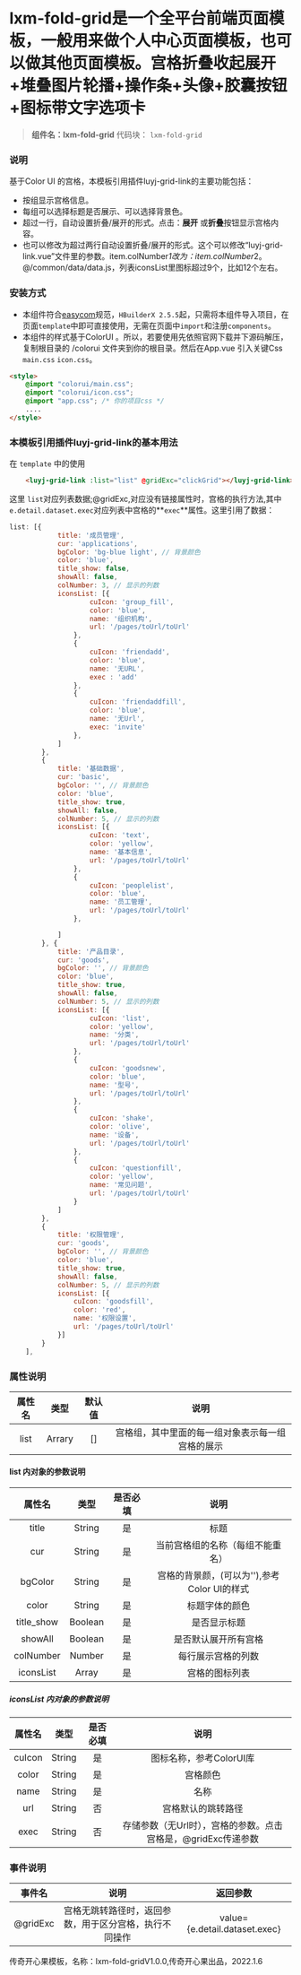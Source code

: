# lxm-fold-grid是一个全平台前端页面模板，一般用来做个人中心页面模板，也可以做其他页面模板。宫格折叠收起展开+堆叠图片轮播+操作条+头像+胶囊按钮+图标带文字选项卡
> **组件名：lxm-fold-grid**
> 代码块： `lxm-fold-grid`

### 说明

基于Color UI 的宫格，本模板引用插件luyj-grid-link的主要功能包括：
* 按组显示宫格信息。
* 每组可以选择标题是否展示、可以选择背景色。
* 超过一行，自动设置折叠/展开的形式。点击：**展开** 或**折叠**按钮显示宫格内容。
* 也可以修改为超过两行自动设置折叠/展开的形式。这个可以修改“luyj-grid-link.vue”文件里的参数。item.colNumber*1改为：item.colNumber*2。@/common/data/data.js，列表iconsList里图标超过9个，比如12个左右。

### 安装方式

* 本组件符合[easycom](https://uniapp.dcloud.io/collocation/pages?id=easycom)规范，`HBuilderX 2.5.5`起，只需将本组件导入项目，在页面`template`中即可直接使用，无需在页面中`import`和注册`components`。
* 本组件的样式基于ColorUI 。所以，若要使用先依照官网下载并下源码解压，复制根目录的 /colorui 文件夹到你的根目录。然后在App.vue 引入关键Css `main.css` `icon.css`。

``` html
<style>
    @import "colorui/main.css";
    @import "colorui/icon.css";
    @import "app.css"; /* 你的项目css */
    ....
</style>
```

### 本模板引用插件luyj-grid-link的基本用法

在 ``template`` 中的使用

```html
	<luyj-grid-link :list="list" @gridExc="clickGrid"></luyj-grid-link>
```

这里 `list`对应列表数据;@gridExc,对应没有链接属性时，宫格的执行方法,其中`e.detail.dataset.exec`对应列表中宫格的**`exec`**属性。这里引用了数据：

```javascript
list: [{
			title: '成员管理',
			cur: 'applications',
			bgColor: 'bg-blue light', // 背景颜色
			color: 'blue',
			title_show: false,
			showAll: false,
			colNumber: 3, // 显示的列数
			iconsList: [{
					cuIcon: 'group_fill',
					color: 'blue',
					name: '组织机构',
					url: '/pages/toUrl/toUrl'
				},
				{
					cuIcon: 'friendadd',
					color: 'blue',
					name: '无URL',
					exec : 'add'
				},
				{
					cuIcon: 'friendaddfill',
					color: 'blue',
					name: '无Url',
					exec: 'invite'
				},
			]
		},
		{
			title: '基础数据',
			cur: 'basic',
			bgColor: '', // 背景颜色
			color: 'blue',
			title_show: true,
			showAll: false,
			colNumber: 5, // 显示的列数
			iconsList: [{
					cuIcon: 'text',
					color: 'yellow',
					name: '基本信息',
					url: '/pages/toUrl/toUrl'
				},
				{
					cuIcon: 'peoplelist',
					color: 'blue',
					name: '员工管理',
					url: '/pages/toUrl/toUrl'
				},

			]
		}, {
			title: '产品目录',
			cur: 'goods',
			bgColor: '', // 背景颜色
			color: 'blue',
			title_show: true,
			showAll: false,
			colNumber: 5, // 显示的列数
			iconsList: [{
					cuIcon: 'list',
					color: 'yellow',
					name: '分类',
					url: '/pages/toUrl/toUrl'
				},
				{
					cuIcon: 'goodsnew',
					color: 'blue',
					name: '型号',
					url: '/pages/toUrl/toUrl'
				},
				{
					cuIcon: 'shake',
					color: 'olive',
					name: '设备',
					url: '/pages/toUrl/toUrl'
				},
				{
					cuIcon: 'questionfill',
					color: 'yellow',
					name: '常见问题',
					url: '/pages/toUrl/toUrl'
				}
			]
		},
		{
			title: '权限管理',
			cur: 'goods',
			bgColor: '', // 背景颜色
			color: 'blue',
			title_show: true,
			showAll: false,
			colNumber: 5, // 显示的列数
			iconsList: [{
				cuIcon: 'goodsfill',
				color: 'red',
				name: '权限设置',
				url: '/pages/toUrl/toUrl'
			}]
		}
	], 
```

### 属性说明

|属性名					|类型			|默认值		|说明																
|:-:					|:-:			|:-:		|:-:																
| list					|Arrary			|[]			|宫格组，其中里面的每一组对象表示每一组宫格的展示

#### list 内对象的参数说明

|属性名					|类型			|是否必填		|说明
|:-:					|:-:			|:-:			|:-:
|title					|String			|是				|标题
|cur					|String			|是				|当前宫格组的名称（每组不能重名）
|bgColor				|String			|是				|宫格的背景颜，(可以为''),参考Color UI的样式
|color					|String			|是				|标题字体的颜色
|title_show				|Boolean		|是				|是否显示标题
|showAll				|Boolean		|是				|是否默认展开所有宫格
|colNumber				|Number			|是				|每行展示宫格的列数
|iconsList				|Array			|是				|宫格的图标列表

##### iconsList 内对象的参数说明

|属性名					|类型			|是否必填		|说明
|:-:					|:-:			|:-:			|:-:
|cuIcon					|String			|是				|图标名称，参考ColorUI库
|color					|String			|是				|宫格颜色
|name					|String			|是				|名称
|url					|String			|否				|宫格默认的跳转路径
|exec					|String			|否				|存储参数（无Url时），宫格的参数。点击宫格是，@gridExc传递参数

### 事件说明
| 事件名		| 说明		|	返回参数 
| :-:			| :-:		| :-:	
|@gridExc		| 宫格无跳转路径时，返回参数，用于区分宫格，执行不同操作			| value= {e.detail.dataset.exec}
传奇开心果模板，名称：lxm-fold-gridV1.0.0,传奇开心果出品，2022.1.6